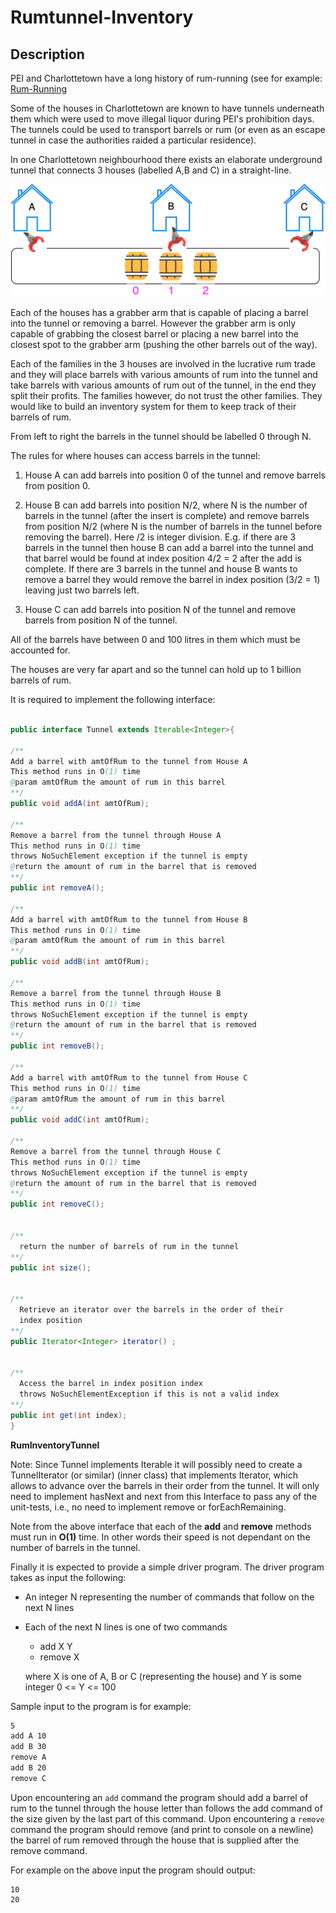 # Rumtunnel-Inventory

## Description

PEI and Charlottetown have a long history of rum-running (see for example: [Rum-Running](https://www.cbc.ca/news/canada/prince-edward-island/pei-bygone-days-rum-running-1.4839501)

Some of the houses in Charlottetown are known to have tunnels underneath them which were used to move illegal liquor during PEI's prohibition days. The tunnels could be used to transport barrels or rum (or even as an escape tunnel in case the authorities raided a particular residence).

In one Charlottetown neighbourhood there exists an elaborate underground tunnel that connects 3 houses (labelled A,B and C) in a straight-line.

![3 Houses w/ Connected Tunnel](RumRunning.png)

Each of the houses has a grabber arm that is capable of placing a barrel into the tunnel or removing a barrel. However the grabber arm is only capable of grabbing the closest barrel or placing a new barrel into the closest spot to the grabber arm (pushing the other barrels out of the way).

Each of the families in the 3 houses are involved in the lucrative rum trade and they will place barrels with various amounts of rum into the tunnel and take barrels with various amounts of rum out of the tunnel, in the end they split their profits. The families however, do not trust the other families. They would like to build an inventory system for them to keep track of their barrels of rum.

From left to right the barrels in the tunnel should be labelled 0 through N.

The rules for where houses can access barrels in the tunnel:

1. House A can add barrels into position 0 of the tunnel and remove barrels from position 0.

2. House B can add barrels into position N/2, where N is the number of barrels in the tunnel (after the insert is complete) and remove barrels from position N/2 (where N is the number of barrels in the tunnel before removing the barrel). Here /2 is integer division. E.g. if there are 3 barrels in the tunnel then house B can add a barrel into the tunnel and that barrel would be found at index position 4/2 = 2 after the add is complete. If there are 3 barrels in the tunnel and house B wants to remove a barrel they would remove the barrel in index position (3/2 = 1) leaving just two barrels left.

3. House C can add barrels into position N of the tunnel and remove barrels from position N of the tunnel.

All of the barrels have between 0 and 100 litres in them which must be accounted for.

The houses are very far apart and so the tunnel can hold up to 1 billion barrels of rum.

It is required to implement the following interface:

```java

public interface Tunnel extends Iterable<Integer>{

/**
Add a barrel with amtOfRum to the tunnel from House A
This method runs in O(1) time
@param amtOfRum the amount of rum in this barrel
**/
public void addA(int amtOfRum);

/**
Remove a barrel from the tunnel through House A
This method runs in O(1) time
throws NoSuchElement exception if the tunnel is empty
@return the amount of rum in the barrel that is removed
**/
public int removeA();

/**
Add a barrel with amtOfRum to the tunnel from House B
This method runs in O(1) time
@param amtOfRum the amount of rum in this barrel
**/
public void addB(int amtOfRum);

/**
Remove a barrel from the tunnel through House B
This method runs in O(1) time
throws NoSuchElement exception if the tunnel is empty
@return the amount of rum in the barrel that is removed
**/
public int removeB();

/**
Add a barrel with amtOfRum to the tunnel from House C
This method runs in O(1) time
@param amtOfRum the amount of rum in this barrel
**/
public void addC(int amtOfRum);

/**
Remove a barrel from the tunnel through House C
This method runs in O(1) time
throws NoSuchElement exception if the tunnel is empty
@return the amount of rum in the barrel that is removed
**/
public int removeC();


/**
  return the number of barrels of rum in the tunnel
**/
public int size();


/**
  Retrieve an iterator over the barrels in the order of their
  index position
**/
public Iterator<Integer> iterator() ;


/**
  Access the barrel in index position index
  throws NoSuchElementException if this is not a valid index
**/
public int get(int index);
}

```

**RumInventoryTunnel**

Note: Since Tunnel implements Iterable it will possibly need to create a TunnelIterator (or similar) (inner class) that implements Iterator<Integer>, which allows to advance over the barrels in their order from the tunnel. It will only need to implement hasNext and next from this Interface to pass any of the unit-tests, i.e., no need to implement remove or forEachRemaining.

Note from the above interface that each of the **add** and **remove** methods must run in **O(1)** time. In other words their speed is not dependant on the number of barrels in the tunnel.

Finally it is expected to provide a simple driver program. The driver program takes as input the following:

- An integer N representing the number of commands that follow on the next N lines

- Each of the next N lines is one of two commands
  - add X Y
  - remove X

  where X is one of A, B or C (representing the house) and Y is some integer 0 <= Y <= 100

Sample input to the program is for example:
``` txt
5
add A 10
add B 30
remove A
add B 20
remove C
```

Upon encountering an `add` command the program should add a barrel of rum to the tunnel through the house letter than follows the add command of the size given by the last part of this command. Upon encountering a `remove` command the program should remove (and print to console on a newline) the barrel of rum removed through the house that is supplied after the remove command.

For example on the above input the program should output:
```
10
20
```

